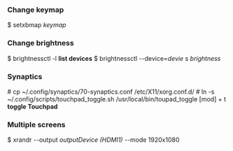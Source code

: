 ### Change keymap
$ setxbmap *keymap*

### Change brightness
$ brightnessctl -l **list devices**
$ brightnessctl --device=*devie* s *brightness*

### Synaptics 
\# cp ~/.config/synaptics/70-synaptics.conf /etc/X11/xorg.conf.d/
\# ln -s ~/.config/scripts/touchpad_toggle.sh /usr/local/bin/toupad_toggle
[mod] + t **toggle Touchpad**

### Multiple screens 
$ xrandr --output *outputDevice (HDMI1)* --mode 1920x1080
